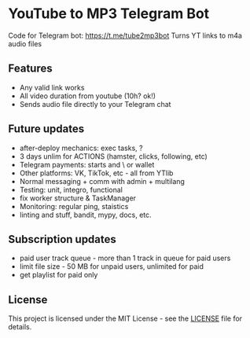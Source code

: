 # YouTube to MP3 Telegram Bot

Code for Telegram bot: https://t.me/tube2mp3bot
Turns YT links to m4a audio files

## Features

- Any valid link works
- All video duration from youtube (10h? ok!)
- Sends audio file directly to your Telegram chat

## Future updates

- after-deploy mechanics: exec tasks, ?
- 3 days unlim for ACTIONS (hamster, clicks, following, etc)
- Telegram payments: starts and \ or wallet
- Other platforms: VK, TikTok, etc - all from YTlib
- Normal messaging + comm with admin + multilang
- Testing: unit, integro, functional
- fix worker structure & TaskManager
- Monitoring: regular ping, staistics
- linting and stuff, bandit, mypy, docs, etc.

## Subscription updates

- paid user track queue - more than 1 track in queue for paid users 
- limit file size - 50 MB for unpaid users, unlimited for paid
- get playlist for paid only

## License

This project is licensed under the MIT License - see the [LICENSE](LICENSE) file for details.
